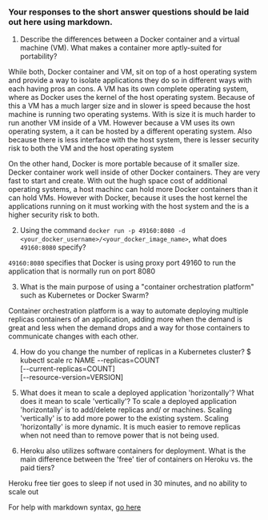 ### Your responses to the short answer questions should be laid out here using markdown.

1. Describe the differences between a Docker container and a virtual machine (VM). What makes a container more aptly-suited for portability?

While both, Docker container and VM, sit on top of a host operating system and provide a way to isolate applications they do so in different ways with each having pros an cons. A VM has its own complete operating system, where as Docker uses the kernel of the host operating system. Because of this a VM has a much larger size and in slower is speed because the host machine is running two operating systems. With is size it is much harder to run another VM inside of a VM. However because a VM uses its own operating system, a it can be hosted by a different operating system. Also because there is less interface with the host system, there is lesser security risk to both the VM and the host operating system
  
On the other hand, Docker is more portable because of it smaller size. Decker container work well inside of other Docker containers. They are very fast to start and create. With out the hugh space cost of additional operating systems, a host machinc can hold more Docker containers than it can hold VMs. However with Docker, because it uses the host kernel the applications running on it must working with the host system and the is a higher security risk to both.
  
2. Using the command `docker run -p 49160:8080 -d <your_docker_username>/<your_docker_image_name>`, what does `49160:8080` specify?

`49160:8080` specifies that Docker is using proxy port 49160 to run the application that is normally run on port 8080

3. What is the main purpose of using a "container orchestration platform" such as Kubernetes or Docker Swarm? 

Container orchestration platform is a way to automate deploying multiple replicas containers of an application, adding more when the demand is great and less when the demand drops and a way for those containers to communicate changes with each other.

4. How do you change the number of replicas in a Kubernetes cluster? 
$ kubectl scale rc NAME --replicas=COUNT \
    [--current-replicas=COUNT] \
    [--resource-version=VERSION]

5. What does it mean to scale a deployed application 'horizontally'? What does it mean to scale 'vertically'?
To scale a deployed application 'horizontally' is to add/delete replicas and/ or machines. Scaling 'vertically' is to add more power to the existing system. Scaling 'horizontally' is more dynamic. It is much easier to remove replicas when not need than to remove power that is not being used.

6. Heroku also utilizes software containers for deployment. What is the main difference between the 'free' tier of containers on Heroku vs. the paid tiers? 

Heroku free tier goes to sleep if not used in 30 minutes, and no ability to scale out

For help with markdown syntax, [go here](https://github.com/adam-p/markdown-here/wiki/Markdown-Cheatsheet)
